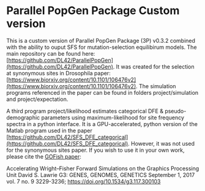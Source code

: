 # Parallel PopGen Package Custom version

This is a custom version of Parallel PopGen Package (3P) v0.3.2 combined with the ability to ouput SFS for mutation-selection equilibirum models. The main repository can be found here: [https://github.com/DL42/ParallelPopGen](https://github.com/DL42/ParallelPopGen). It was created for the selection at synonymous sites in Drosophila paper: [https://www.biorxiv.org/content/10.1101/106476v2](https://www.biorxiv.org/content/10.1101/106476v2). The simulation programs referenced in the paper can be found in folders project/simulation and project/expectation. 

A third program project/likelihood estimates categorical DFE & pseudo-demographic parameters using maximum-likelihood for site frequency spectra in a python interface. It is a GPU-accelerated, python version of the Matlab program used in the paper [https://github.com/DL42/SFS_DFE_categorical](https://github.com/DL42/SFS_DFE_categorical). However, it was not used for the synonymous sites paper. If you wish to use it in your own work, please cite the [GOFish paper](https://www.g3journal.org/content/7/9/3229.abstract):

Accelerating Wright–Fisher Forward Simulations on the Graphics Processing Unit
David S. Lawrie
G3: GENES, GENOMES, GENETICS September 1, 2017 vol. 7 no. 9 3229-3236; https://doi.org/10.1534/g3.117.300103

